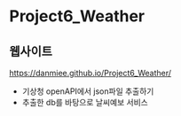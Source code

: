 # Project6_Weather

## 웹사이트

https://danmiee.github.io/Project6_Weather/

- 기상청 openAPI에서 json파일 추출하기
- 추출한 db를 바탕으로 날씨예보 서비스 
